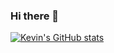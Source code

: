 ### Hi there 👋

[![Kevin's GitHub stats](https://github-readme-stats.vercel.app/api?username=kxvxnc&show_icons=true&theme=onedark)](https://github.com/anuraghazra/github-readme-stats)
